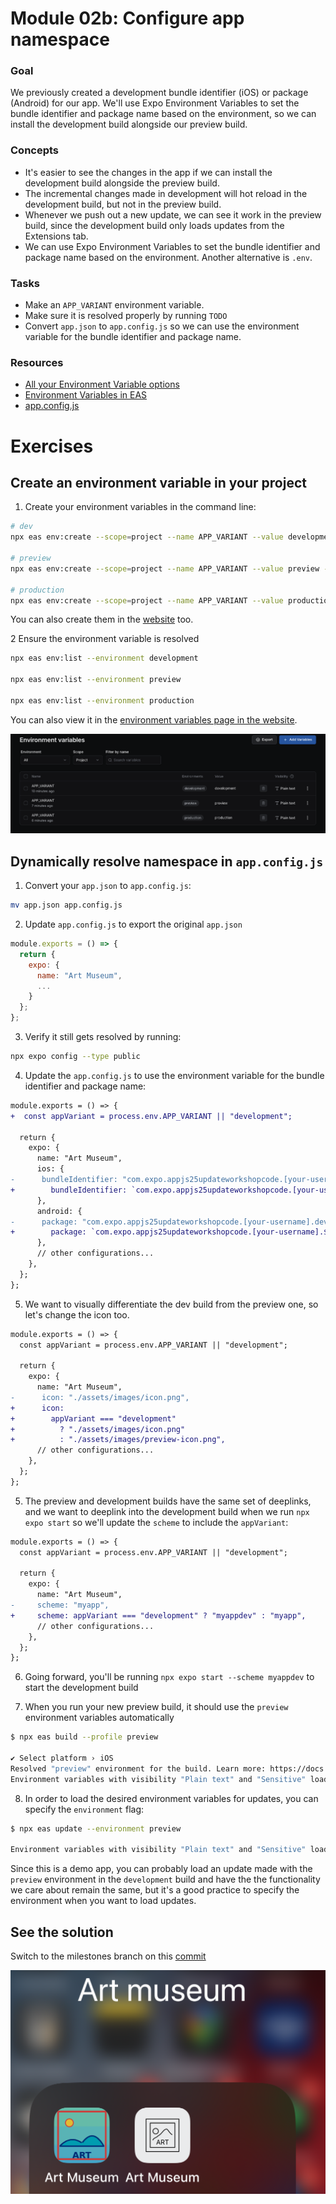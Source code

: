 # Module 02b: Configure app namespace

### Goal

We previously created a development bundle identifier (iOS) or package (Android) for our app. We'll use Expo Environment Variables to set the bundle identifier and package name based on the environment, so we can install the development build alongside our preview build.

### Concepts

- It's easier to see the changes in the app if we can install the development build alongside the preview build.
- The incremental changes made in development will hot reload in the development build, but not in the preview build.
- Whenever we push out a new update, we can see it work in the preview build, since the development build only loads updates from the Extensions tab.
- We can use Expo Environment Variables to set the bundle identifier and package name based on the environment. Another alternative is `.env`.

### Tasks

- Make an `APP_VARIANT` environment variable.
- Make sure it is resolved properly by running `TODO`
- Convert `app.json` to `app.config.js` so we can use the environment variable for the bundle identifier and package name.

### Resources

- [All your Environment Variable options](https://docs.expo.dev/guides/environment-variables)
- [Environment Variables in EAS](https://docs.expo.dev/eas/environment-variables/)
- [app.config.js](https://docs.expo.dev/workflow/configuration/#dynamic-configuration)

# Exercises

## Create an environment variable in your project

1. Create your environment variables in the command line:

```bash
# dev
npx eas env:create --scope=project --name APP_VARIANT --value development --environment development --visibility=plaintext

# preview
npx eas env:create --scope=project --name APP_VARIANT --value preview --environment preview --visibility=plaintext

# production
npx eas env:create --scope=project --name APP_VARIANT --value production --environment production --visibility=plaintext
```

You can also create them in the [website](https://expo.dev/accounts/[account]/projects/[project]/environment-variables) too.

2 Ensure the environment variable is resolved

```bash
npx eas env:list --environment development

npx eas env:list --environment preview

npx eas env:list --environment production
```

You can also view it in the [environment variables page in the website](https://expo.dev/accounts/[account]/projects/[project]/environment-variables).

![website env vars](/assets/02/website-env-vars.png)

## Dynamically resolve namespace in `app.config.js`

1. Convert your `app.json` to `app.config.js`:

```bash
mv app.json app.config.js
```

2. Update `app.config.js` to export the original `app.json`

```js
module.exports = () => {
  return {
    expo: {
      name: "Art Museum",
      ...
    }
  };
};
```

3. Verify it still gets resolved by running:

```bash
npx expo config --type public
```

4. Update the `app.config.js` to use the environment variable for the bundle identifier and package name:

```diff
module.exports = () => {
+  const appVariant = process.env.APP_VARIANT || "development";

  return {
    expo: {
      name: "Art Museum",
      ios: {
-      bundleIdentifier: "com.expo.appjs25updateworkshopcode.[your-username].development"
+        bundleIdentifier: `com.expo.appjs25updateworkshopcode.[your-username].${appVariant}`,
      },
      android: {
-      package: "com.expo.appjs25updateworkshopcode.[your-username].development"
+        package: `com.expo.appjs25updateworkshopcode.[your-username].${appVariant}`,
      },
      // other configurations...
    },
  };
};
```

5. We want to visually differentiate the dev build from the preview one, so let's change the icon too.

```diff
module.exports = () => {
  const appVariant = process.env.APP_VARIANT || "development";

  return {
    expo: {
      name: "Art Museum",
-      icon: "./assets/images/icon.png",
+      icon:
+        appVariant === "development"
+          ? "./assets/images/icon.png"
+          : "./assets/images/preview-icon.png",
      // other configurations...
    },
  };
};
```

5. The preview and development builds have the same set of deeplinks, and we want to deeplink into the development build when we run `npx expo start` so we'll update the `scheme` to include the `appVariant`:

```diff
module.exports = () => {
  const appVariant = process.env.APP_VARIANT || "development";

  return {
    expo: {
      name: "Art Museum",
-     scheme: "myapp",
+     scheme: appVariant === "development" ? "myappdev" : "myapp",
      // other configurations...
    },
  };
};
```

6. Going forward, you'll be running `npx expo start --scheme myappdev` to start the development build

7. When you run your new preview build, it should use the `preview` environment variables automatically

```bash
$ npx eas build --profile preview

✔ Select platform › iOS
Resolved "preview" environment for the build. Learn more: https://docs.expo.dev/eas/environment-variables/#setting-the-environment-for-your-builds
Environment variables with visibility "Plain text" and "Sensitive" loaded from the "preview" environment on EAS: APP_VARIANT.
```

8. In order to load the desired environment variables for updates, you can specify the `environment` flag:

```bash
$ npx eas update --environment preview

Environment variables with visibility "Plain text" and "Sensitive" loaded from the "preview" environment on EAS: APP_VARIANT.
```

Since this is a demo app, you can probably load an update made with the `preview` environment in the `development` build and have the the functionality we care about remain the same, but it's a good practice to specify the environment when you want to load updates.

## See the solution

Switch to the milestones branch on this [commit](https://github.com/expo/appjs25-eas-update-workshop-code/commit/e5f89b398aef5ea44e86326af3924ff142ffafd8)

![phone setup](/assets/02/phone-setup.png)

